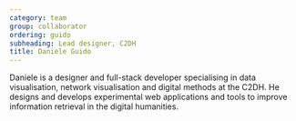 ```yaml
---
category: team
group: collaborator
ordering: guido
subheading: Lead designer, C2DH
title: Daniele Guido
---
```


Daniele is a designer and full-stack developer specialising in data visualisation, network visualisation and digital methods at the C2DH. He designs and develops experimental web applications and tools to improve information retrieval in the digital humanities.

